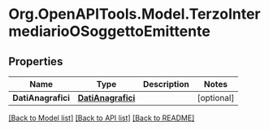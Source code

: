 # Org.OpenAPITools.Model.TerzoIntermediarioOSoggettoEmittente

## Properties

Name | Type | Description | Notes
------------ | ------------- | ------------- | -------------
**DatiAnagrafici** | [**DatiAnagrafici**](DatiAnagrafici.md) |  | [optional] 

[[Back to Model list]](../README.md#documentation-for-models) [[Back to API list]](../README.md#documentation-for-api-endpoints) [[Back to README]](../README.md)

